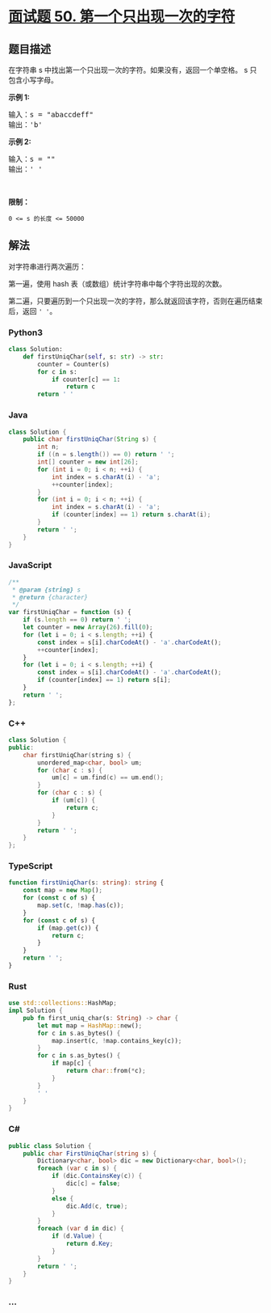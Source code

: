 # [面试题 50. 第一个只出现一次的字符](https://leetcode.cn/problems/di-yi-ge-zhi-chu-xian-yi-ci-de-zi-fu-lcof/)

## 题目描述

<p>在字符串 s 中找出第一个只出现一次的字符。如果没有，返回一个单空格。 s 只包含小写字母。</p>

<p><strong>示例 1:</strong></p>

<pre>
输入：s = "abaccdeff"
输出：'b'
</pre>

<p><strong>示例 2:</strong></p>

<pre>
输入：s = "" 
输出：' '
</pre>

<p>&nbsp;</p>

<p><strong>限制：</strong></p>

<p><code>0 &lt;= s 的长度 &lt;= 50000</code></p>

## 解法

对字符串进行两次遍历：

第一遍，使用 hash 表（或数组）统计字符串中每个字符出现的次数。

第二遍，只要遍历到一个只出现一次的字符，那么就返回该字符，否则在遍历结束后，返回 `' '`。

<!-- tabs:start -->

### **Python3**

```python
class Solution:
    def firstUniqChar(self, s: str) -> str:
        counter = Counter(s)
        for c in s:
            if counter[c] == 1:
                return c
        return ' '
```

### **Java**

```java
class Solution {
    public char firstUniqChar(String s) {
        int n;
        if ((n = s.length()) == 0) return ' ';
        int[] counter = new int[26];
        for (int i = 0; i < n; ++i) {
            int index = s.charAt(i) - 'a';
            ++counter[index];
        }
        for (int i = 0; i < n; ++i) {
            int index = s.charAt(i) - 'a';
            if (counter[index] == 1) return s.charAt(i);
        }
        return ' ';
    }
}
```

### **JavaScript**

```js
/**
 * @param {string} s
 * @return {character}
 */
var firstUniqChar = function (s) {
    if (s.length == 0) return ' ';
    let counter = new Array(26).fill(0);
    for (let i = 0; i < s.length; ++i) {
        const index = s[i].charCodeAt() - 'a'.charCodeAt();
        ++counter[index];
    }
    for (let i = 0; i < s.length; ++i) {
        const index = s[i].charCodeAt() - 'a'.charCodeAt();
        if (counter[index] == 1) return s[i];
    }
    return ' ';
};
```

### **C++**

```cpp
class Solution {
public:
    char firstUniqChar(string s) {
        unordered_map<char, bool> um;
        for (char c : s) {
            um[c] = um.find(c) == um.end();
        }
        for (char c : s) {
            if (um[c]) {
                return c;
            }
        }
        return ' ';
    }
};
```

### **TypeScript**

```ts
function firstUniqChar(s: string): string {
    const map = new Map();
    for (const c of s) {
        map.set(c, !map.has(c));
    }
    for (const c of s) {
        if (map.get(c)) {
            return c;
        }
    }
    return ' ';
}
```

### **Rust**

```rust
use std::collections::HashMap;
impl Solution {
    pub fn first_uniq_char(s: String) -> char {
        let mut map = HashMap::new();
        for c in s.as_bytes() {
            map.insert(c, !map.contains_key(c));
        }
        for c in s.as_bytes() {
            if map[c] {
                return char::from(*c);
            }
        }
        ' '
    }
}
```

### **C#**

```csharp
public class Solution {
    public char FirstUniqChar(string s) {
        Dictionary<char, bool> dic = new Dictionary<char, bool>();
        foreach (var c in s) {
            if (dic.ContainsKey(c)) {
                dic[c] = false;
            }
            else {
                dic.Add(c, true);
            }
        }
        foreach (var d in dic) {
            if (d.Value) {
                return d.Key;
            }
        }
        return ' ';
    }
}
```

### **...**

```

```

<!-- tabs:end -->
